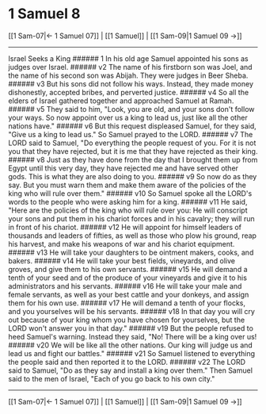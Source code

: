 # 1 Samuel 8

[[1 Sam-07|← 1 Samuel 07]] | [[1 Samuel]] | [[1 Sam-09|1 Samuel 09 →]]
***

Israel Seeks a King ###### 1 In his old age Samuel appointed his sons as judges over Israel. ###### v2 The name of his firstborn son was Joel, and the name of his second son was Abijah. They were judges in Beer Sheba. ###### v3 But his sons did not follow his ways. Instead, they made money dishonestly, accepted bribes, and perverted justice. ###### v4 So all the elders of Israel gathered together and approached Samuel at Ramah. ###### v5 They said to him, "Look, you are old, and your sons don't follow your ways. So now appoint over us a king to lead us, just like all the other nations have." ###### v6 But this request displeased Samuel, for they said, "Give us a king to lead us." So Samuel prayed to the LORD. ###### v7 The LORD said to Samuel, "Do everything the people request of you. For it is not you that they have rejected, but it is me that they have rejected as their king. ###### v8 Just as they have done from the day that I brought them up from Egypt until this very day, they have rejected me and have served other gods. This is what they are also doing to you. ###### v9 So now do as they say. But you must warn them and make them aware of the policies of the king who will rule over them." ###### v10 So Samuel spoke all the LORD's words to the people who were asking him for a king. ###### v11 He said, "Here are the policies of the king who will rule over you: He will conscript your sons and put them in his chariot forces and in his cavalry; they will run in front of his chariot. ###### v12 He will appoint for himself leaders of thousands and leaders of fifties, as well as those who plow his ground, reap his harvest, and make his weapons of war and his chariot equipment. ###### v13 He will take your daughters to be ointment makers, cooks, and bakers. ###### v14 He will take your best fields, vineyards, and olive groves, and give them to his own servants. ###### v15 He will demand a tenth of your seed and of the produce of your vineyards and give it to his administrators and his servants. ###### v16 He will take your male and female servants, as well as your best cattle and your donkeys, and assign them for his own use. ###### v17 He will demand a tenth of your flocks, and you yourselves will be his servants. ###### v18 In that day you will cry out because of your king whom you have chosen for yourselves, but the LORD won't answer you in that day." ###### v19 But the people refused to heed Samuel's warning. Instead they said, "No! There will be a king over us! ###### v20 We will be like all the other nations. Our king will judge us and lead us and fight our battles." ###### v21 So Samuel listened to everything the people said and then reported it to the LORD. ###### v22 The LORD said to Samuel, "Do as they say and install a king over them." Then Samuel said to the men of Israel, "Each of you go back to his own city."

***
[[1 Sam-07|← 1 Samuel 07]] | [[1 Samuel]] | [[1 Sam-09|1 Samuel 09 →]]
